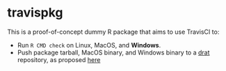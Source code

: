 
# travispkg

<!-- badges: start -->
<!-- badges: end -->

This is a proof-of-concept dummy R package that aims to use TravisCI to:

- Run `R CMD check` on Linux, MacOS, and **Windows**.
- Push package tarball, MacOS binary, and Windows binary to a [drat](https://github.com/eddelbuettel/drat) repository, as proposed [here](https://cran.r-project.org/web/packages/drat/vignettes/CombiningDratAndTravis.html)
